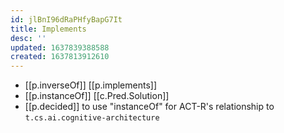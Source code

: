 ```yaml
---
id: jlBnI96dRaPHfyBapG7It
title: Implements
desc: ''
updated: 1637839388588
created: 1637813912610
---
```


- [[p.inverseOf]] [[p.implements]]
- [[p.instanceOf]] [[c.Pred.Solution]]
- [[p.decided]] to use "instanceOf" for ACT-R's relationship to `t.cs.ai.cognitive-architecture` 
